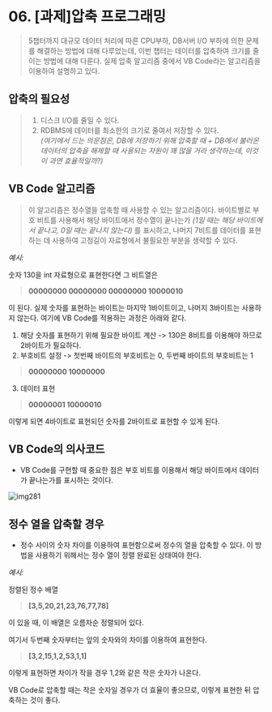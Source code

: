 # 06. [과제]압축 프로그래밍

> 5챕터까지 대규모 데이터 처리에 따른 CPU부하, DB서버 I/O 부하에 의한 문제를 해결하는 방법에 대해 다루었는데, 이번 챕터는 데이터를 압축하여 크기를 줄이는 방법에 대해 다룬다. 실제 압축 알고리즘 중에서 VB Code라는 알고리즘을 이용하여 설명하고 있다.

## 압축의 필요성
> 1. 디스크 I/O를 줄일 수 있다.
> 2. RDBMS에 데이터를 최소한의 크기로 줄여서 저장할 수 있다.<br/>
_(여기에서 드는 의문점은, DB에 저장하기 위해 압축할 때 + DB에서 불러온 데이터의 압축을 해제할 때 사용되는 자원이 꽤 많을 거라 생각하는데, 이것이 과연 효율적일까?)_

## VB Code 알고리즘
> 이 알고리즘은 정수열을 압축할 때 사용할 수 있는 알고리즘이다. 바이트별로 부호 비트를 사용해서 해당 바이트에서 정수열이 끝나는가
_(1일 때는 해당 바이트에서 끝나고, 0일 때는 끝나지 않는다)_
를 표시하고, 나머지 7비트를 데이터를 표현하는 데 사용하여 고정길이 자료형에서 불필요한 부분을 생략할 수 있다.

_예시:_

숫자 130을 int 자료형으로 표현한다면 그 비트열은

> __00000000 00000000 00000000 10000010__

이 된다.
실제 숫자를 표현하는 바이트는 마지막 1바이트이고, 나머지 3바이트는 사용하지 않는다.
여기에 VB Code를 적용하는 과정은 아래와 같다.

1. 해당 숫자를 표현하기 위해 필요한 바이트 계산
-> 130은 8비트를 이용해야 하므로 2바이트가 필요하다.
2. 부호비트 설정
-> 첫번째 바이트의 부호비트는 0, 두번째 바이트의 부호비트는 1

> __00000000 10000000__

3. 데이터 표현

> __00000001 10000010__

이렇게 되면 4바이트로 표현되던 숫자를 2바이트로 표현할 수 있게 된다.

## VB Code의 의사코드
- VB Code를 구현할 때 중요한 점은 부호 비트를 이용해서 해당 바이트에서 데이터가 끝나는가를 표시하는 것이다.

![img281](uploads/4396212fed3b547c1e53856f267ce461/img281.png)

## 정수 열을 압축할 경우
- 정수 사이의 숫자 차이를 이용하여 표현함으로써 정수의 열을 압축할 수 있다. 이 방법을 사용하기 위해서는 정수 열이 정렬 완료된 상태여야 한다.

_예시:_

정렬된 정수 배열 

> __[3,5,20,21,23,76,77,78]__

이 있을 때, 이 배열은 오름차순 정렬되어 있다.

여기서 두번째 숫자부터는 앞의 숫자와의 차이를 이용하여 표현한다.

> __[3,2,15,1,2,53,1,1]__

이렇게 표현하면 차이가 작을 경우 1,2와 같은 작은 숫자가 나온다.

VB Code로 압축할 때는 작은 숫자일 경우가 더 효율이 좋으므로, 이렇게 표현한 뒤 압축하는 것이 좋다.
